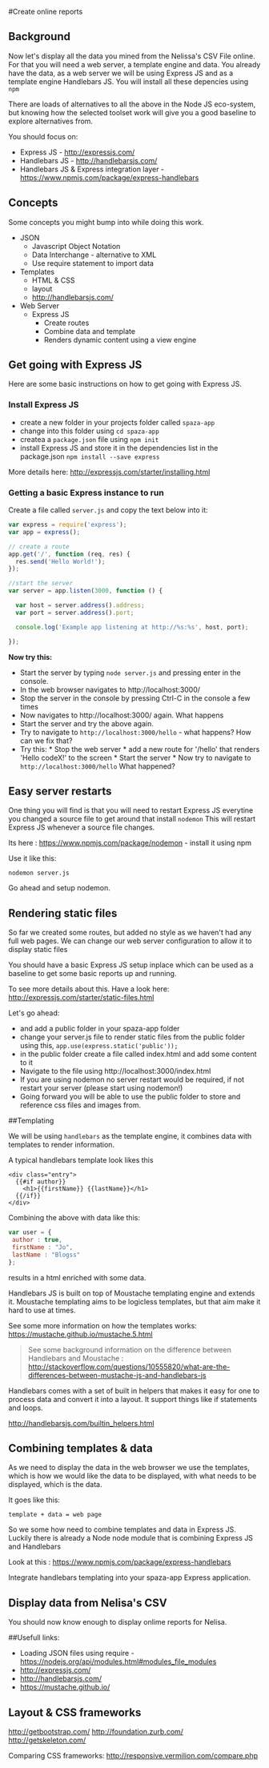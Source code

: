 #Create online reports

## Background

Now let's display all the data you mined from the Nelissa's CSV File online. For that you will need a web server, a template engine and data. You already have the data, as a web server we will be using Express JS and as a template engine Handlebars JS. You will install all these depencies using ```npm```

There are loads of alternatives to all the above in the Node JS eco-system, but knowing how the selected toolset work will give you a good baseline to explore alternatives from. 

You should focus on:
* Express JS - http://expressjs.com/
* Handlebars JS - http://handlebarsjs.com/
* Handlebars JS & Express integration layer - https://www.npmjs.com/package/express-handlebars

## Concepts

Some concepts you might bump into while doing this work.

* JSON
  * Javascript Object Notation
  * Data Interchange - alternative to XML
  * Use require statement to import data
* Templates
  * HTML & CSS
  * layout
  * http://handlebarsjs.com/
* Web Server
  * Express JS
    * Create routes
    * Combine data and template
    * Renders dynamic content using a view engine

## Get going with Express JS

Here are some basic instructions on how to get going with Express JS.

### Install Express JS
  * create a new folder in your projects folder called ```spaza-app```
  * change into this folder using ```cd spaza-app```
  * createa a ```package.json``` file using ```npm init```
  * install Express JS and store it in the dependencies list in the package.json ```npm install --save express```
  
 More details here: http://expressjs.com/starter/installing.html

### Getting a basic Express instance to run
  
Create a file called ```server.js``` and copy the text below into it: 

   ```javascript
   var express = require('express');
   var app = express();
   
   // create a route
   app.get('/', function (req, res) {
     res.send('Hello World!');
   });
   
   //start the server
   var server = app.listen(3000, function () {
   
     var host = server.address().address;
     var port = server.address().port;
   
     console.log('Example app listening at http://%s:%s', host, port);
   
   });
   ```
   **Now try this:**
   
   * Start the server by typing ```node server.js``` and pressing enter in the console.
   * In the web browser navigates to http://localhost:3000/
   * Stop the server in the console by pressing Ctrl-C in the console a few times
   * Now navigates to http://localhost:3000/ again. What happens
   * Start the server and try the above again.
   * Try to navigate to ```http://localhost:3000/hello``` - what happens? How can we fix that?
   * Try this:
    * Stop the web server
    * add a new route for '/hello' that renders 'Hello codeX!' to the screen
    * Start the server
    * Now try to navigate to ```http://localhost:3000/hello``` What happened?

## Easy server restarts

One thing you will find is that you will need to restart Express JS everytine you changed a source file to get around that  install ```nodemon``` This will restart Express JS whenever a source file changes. 

Its here : https://www.npmjs.com/package/nodemon - install it using npm

Use it like this:

```nodemon server.js```

Go ahead and setup nodemon.

## Rendering static files

So far we created some routes, but added no style as we haven't had any full web pages. We can change our web server configuration to allow it to display static files

You should have a basic Express JS setup inplace which can be used as a baseline to get some basic reports up and running.

To see more details about this. Have a look here: http://expressjs.com/starter/static-files.html

Let's go ahead: 
* and add a public folder in your spaza-app folder
* change your server.js file to render static files from the public folder using this, ```app.use(express.static('public'));```
* in the public folder create a file called index.html and add some content to it
* Navigate to the file using http://localhost:3000/index.html
* If you are using nodemon no server restart would be required, if not restart your server (please start using nodemon!)
* Going forward you will be able to use the public folder to store and reference css files and images from.

##Templating

We will be using ```handlebars``` as the template engine, it combines data with templates to render information.

A typical handlebars template look likes this

```
<div class="entry">
  {{#if author}}
    <h1>{{firstName}} {{lastName}}</h1>
  {{/if}}
</div>
```

Combining the above with data like this:

```javascript
var user = {
 author : true,
 firstName : "Jo",
 lastName : "Blogss"
};
```

results in a html enriched with some data.

Handlebars JS is built on top of Moustache templating engine and extends it. Moustache templating aims to be logicless templates, but that aim make it hard to use at times.

See some more information on how the templates works: https://mustache.github.io/mustache.5.html

> See some background information on the difference between Handlebars and Moustache : http://stackoverflow.com/questions/10555820/what-are-the-differences-between-mustache-js-and-handlebars-js

Handlebars comes with a set of built in helpers that makes it easy for one to process data and convert it into a layout. It support things like if statements and loops.

http://handlebarsjs.com/builtin_helpers.html

## Combining templates & data

As we need to display the data in the web browser we use the templates, which is how we would like the data to be displayed, with what needs to be displayed, which is the data.

It goes like this:

```template + data = web page```

So we some how need to combine templates and data in Express JS. Luckily there is already a Node node module that is combining Express JS and Handlebars

Look at this : https://www.npmjs.com/package/express-handlebars

Integrate handlebars templating into your spaza-app Express application.

## Display data from Nelisa's CSV

You should now know enough to display onlime reports for Nelisa.


##Usefull links:

* Loading JSON files using require - https://nodejs.org/api/modules.html#modules_file_modules
* http://expressjs.com/
* http://handlebarsjs.com/
* https://mustache.github.io/

## Layout & CSS frameworks

http://getbootstrap.com/
http://foundation.zurb.com/
http://getskeleton.com/

Comparing CSS frameworks: http://responsive.vermilion.com/compare.php




